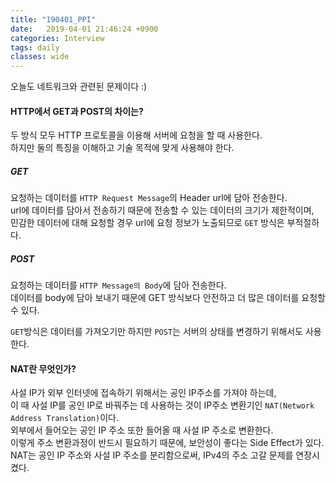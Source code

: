 ```yaml
---
title: "190401_PPI"
date:   2019-04-01 21:46:24 +0900
categories: Interview
tags: daily
classes: wide
---
```


오늘도 네트워크와 관련된 문제이다 :)
  
#### HTTP에서 GET과 POST의 차이는?

두 방식 모두 HTTP 프로토콜을 이용해 서버에 요청을 할 때 사용한다.  
하지만 둘의 특징을 이해하고 기술 목적에 맞게 사용해야 한다.  

##### GET

요청하는 데이터를 `HTTP Request Message`의 Header url에 담아 전송한다.  
url에 데이터를 담아서 전송하기 때문에 전송할 수 있는 데이터의 크기가 제한적이며,  
민감한 데이터에 대해 요청할 경우 url에 요청 정보가 노출되므로 `GET` 방식은 부적절하다.  

##### POST

요청하는 데이터를 `HTTP Message의 Body`에 담아 전송한다.  
데이터를 body에 담아 보내기 때문에 GET 방식보다 안전하고 더 많은 데이터를 요청할 수 있다.  
  
`GET`방식은 데이터를 가져오기만 하지만 `POST`는 서버의 상태를 변경하기 위해서도 사용한다.  

#### NAT란 무엇인가?

사설 IP가 외부 인터넷에 접속하기 위해서는 공인 IP주소를 가져야 하는데,  
이 때 사설 IP를 공인 IP로 바꿔주는 데 사용하는 것이 IP주소 변환기인 `NAT(Network Address Translation)`이다.  
외부에서 들어오는 공인 IP 주소 또한 들어올 때 사설 IP 주소로 변환한다.  
이렇게 주소 변환과정이 반드시 필요하기 때문에, 보안성이 좋다는 Side Effect가 있다.  
NAT는 공인 IP 주소와 사설 IP 주소를 분리함으로써, IPv4의 주소 고갈 문제를 연장시켰다.  